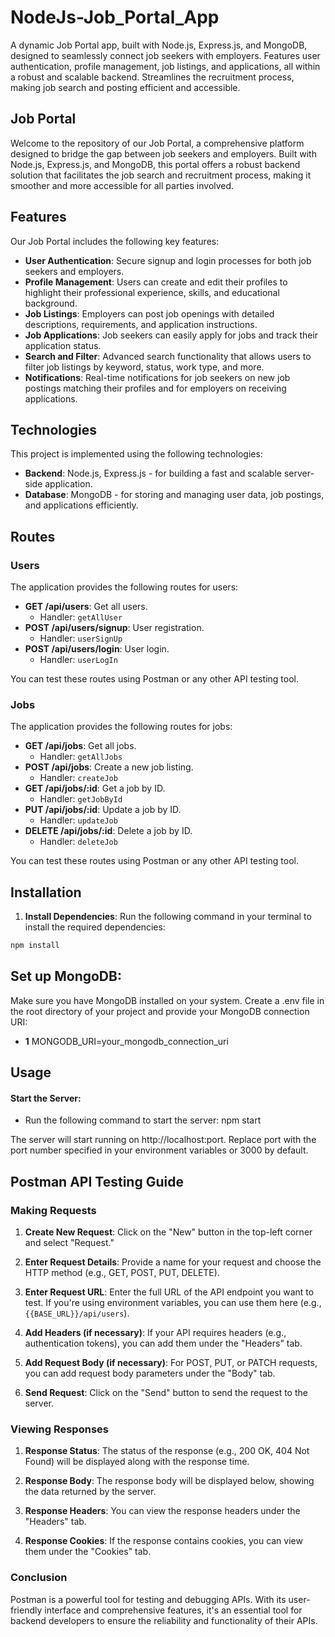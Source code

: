 # NodeJs-Job_Portal_App

A dynamic Job Portal app, built with Node.js, Express.js, and MongoDB, designed to seamlessly connect job seekers with employers. Features user authentication, profile management, job listings, and applications, all within a robust and scalable backend. Streamlines the recruitment process, making job search and posting efficient and accessible.

## Job Portal

Welcome to the repository of our Job Portal, a comprehensive platform designed to bridge the gap between job seekers and employers. Built with Node.js, Express.js, and MongoDB, this portal offers a robust backend solution that facilitates the job search and recruitment process, making it smoother and more accessible for all parties involved.

## Features

Our Job Portal includes the following key features:

- **User Authentication**: Secure signup and login processes for both job seekers and employers.
- **Profile Management**: Users can create and edit their profiles to highlight their professional experience, skills, and educational background.
- **Job Listings**: Employers can post job openings with detailed descriptions, requirements, and application instructions.
- **Job Applications**: Job seekers can easily apply for jobs and track their application status.
- **Search and Filter**: Advanced search functionality that allows users to filter job listings by keyword, status, work type, and more.
- **Notifications**: Real-time notifications for job seekers on new job postings matching their profiles and for employers on receiving applications.

## Technologies

This project is implemented using the following technologies:

- **Backend**: Node.js, Express.js - for building a fast and scalable server-side application.
- **Database**: MongoDB - for storing and managing user data, job postings, and applications efficiently.

## Routes

### Users

The application provides the following routes for users:

- **GET /api/users**: Get all users.
  - Handler: `getAllUser`
- **POST /api/users/signup**: User registration.
  - Handler: `userSignUp`
- **POST /api/users/login**: User login.
  - Handler: `userLogIn`

You can test these routes using Postman or any other API testing tool.

### Jobs

The application provides the following routes for jobs:

- **GET /api/jobs**: Get all jobs.
  - Handler: `getAllJobs`
- **POST /api/jobs**: Create a new job listing.
  - Handler: `createJob`
- **GET /api/jobs/:id**: Get a job by ID.
  - Handler: `getJobById`
- **PUT /api/jobs/:id**: Update a job by ID.
  - Handler: `updateJob`
- **DELETE /api/jobs/:id**: Delete a job by ID.
  - Handler: `deleteJob`

You can test these routes using Postman or any other API testing tool.


## Installation

1. **Install Dependencies**: Run the following command in your terminal to install the required dependencies:

```bash
npm install
```

## Set up MongoDB: 

Make sure you have MongoDB installed on your system. Create a .env file in the root directory of your project and provide your MongoDB connection URI:
 - **1** MONGODB_URI=your_mongodb_connection_uri
   
## Usage
 #### Start the Server:
  * Run the following command to start the server:
    npm start
    
The server will start running on http://localhost:port. Replace port with the port number specified in your environment variables or 3000 by default.

## Postman API Testing Guide

### Making Requests

1. **Create New Request**: Click on the "New" button in the top-left corner and select "Request."

2. **Enter Request Details**: Provide a name for your request and choose the HTTP method (e.g., GET, POST, PUT, DELETE).

3. **Enter Request URL**: Enter the full URL of the API endpoint you want to test. If you're using environment variables, you can use them here (e.g., `{{BASE_URL}}/api/users`).

4. **Add Headers (if necessary)**: If your API requires headers (e.g., authentication tokens), you can add them under the "Headers" tab.

5. **Add Request Body (if necessary)**: For POST, PUT, or PATCH requests, you can add request body parameters under the "Body" tab.

6. **Send Request**: Click on the "Send" button to send the request to the server.

### Viewing Responses

1. **Response Status**: The status of the response (e.g., 200 OK, 404 Not Found) will be displayed along with the response time.

2. **Response Body**: The response body will be displayed below, showing the data returned by the server.

3. **Response Headers**: You can view the response headers under the "Headers" tab.

4. **Response Cookies**: If the response contains cookies, you can view them under the "Cookies" tab.

### Conclusion

Postman is a powerful tool for testing and debugging APIs. With its user-friendly interface and comprehensive features, it's an essential tool for backend developers to ensure the reliability and functionality of their APIs.
